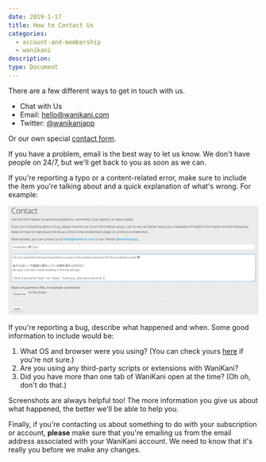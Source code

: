 ```yaml
---
date: 2019-1-17
title: How to Contact Us
categories:
  - account-and-membership
  - wanikani
description:
type: Document
---
```


There are a few different ways to get in touch with us.

* <a onclick="FrontChat('show')" tabindex="0" role="link">Chat with Us</a> 
* Email: [hello@wanikani.com](mailto:hello@wanikani.com)
* Twitter: [@wanikaniapp](https://twitter.com/WaniKaniApp)

Or our own special [contact form](https://www.wanikani.com/contact).

If you have a problem, email is the best way to let us know. We don't have people on 24/7, but we'll get back to you as soon as we can.

If you're reporting a typo or a content-related error, make sure to include the item you're talking about and a quick explanation of what's wrong. For example:

![Typo Report](/images/typo-report.png)

If you're reporting a bug, describe what happened and when. Some good information to include would be:

1. What OS and browser were you using? (You can check yours [here](https://supportdetails.com) if you're not sure.)
2. Are you using any third-party scripts or extensions with WaniKani?
3. Did you have more than one tab of WaniKani open at the time? (Oh oh, don't do that.)

Screenshots are always helpful too! The more information you give us about what happened, the better we'll be able to help you.

Finally, if you're contacting us about something to do with your subscription or account, **please** make sure that you're emailing us from the email address associated with your WaniKani account. We need to know that it's really you before we make any changes.

